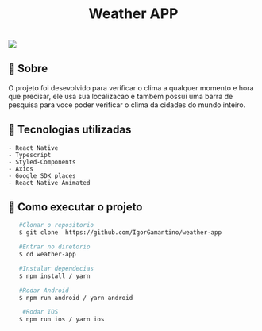 <h1 align="center">Weather APP</h1>
<br/>
<img src="./assets/app-weather.gif" align="center">


## 📖 Sobre

   <span fontSize="18px">
    O projeto foi desevolvido para verificar o clima a qualquer momento e hora que precisar, ele usa sua localizacao e tambem possui uma barra de pesquisa para voce poder verificar o clima da cidades do mundo inteiro.
   <span>


   ## 🚀 Tecnologias utilizadas 

    - React Native
    - Typescript
    - Styled-Components
    - Axios
    - Google SDK places
    - React Native Animated



 ## 📲 Como executar o projeto

 ````bash
    #Clonar o repositorio
    $ git clone  https://github.com/IgorGamantino/weather-app

    #Entrar no diretorio
    $ cd weather-app

    #Instalar dependecias
    $ npm install / yarn  

    #Rodar Android
    $ npm run android / yarn android

     #Rodar IOS
    $ npm run ios / yarn ios 